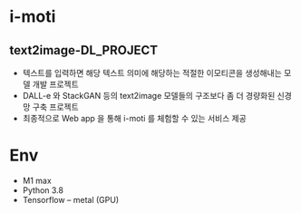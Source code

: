 # i-moti
## text2image-DL_PROJECT
-	텍스트를 입력하면 해당 텍스트 의미에 해당하는 적절한 이모티콘을 생성해내는 모델 개발 프로젝트
-	DALL-e 와 StackGAN 등의 text2image 모델들의 구조보다 좀 더 경량화된 신경망 구축 프로젝트
-	최종적으로 Web app 을 통해 i-moti 를 체험할 수 있는 서비스 제공

# Env
-	M1 max
-	Python 3.8
-	Tensorflow – metal (GPU)

